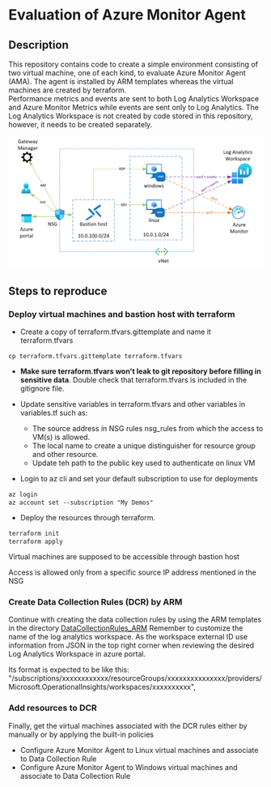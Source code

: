# Evaluation of Azure Monitor Agent

## Description
This repository contains code to create a simple environment consisting of two virtual machine, one of each kind, to evaluate Azure Monitor Agent (AMA). The agent is installed by ARM templates whereas the virtual machines are created by terraform.  
Performance metrics and events are sent to both Log Analytics Workspace and Azure Monitor Metrics while events are sent only to Log Analytics. The Log Analytics Workspace is not created by code stored in this repository, however, it needs to be created separately.  

![](Docs/Diagram.png)

## Steps to reproduce

### Deploy virtual machines and bastion host with terraform
- Create a copy of terraform.tfvars.gittemplate and name it terraform.tfvars
```
cp terraform.tfvars.gittemplate terraform.tfvars 
```
- **Make sure terraform.tfvars won't leak to git repository before filling in sensitive data**. Double check that terraform.tfvars is included in the gitignore file.
- Update sensitive variables in terraform.tfvars and other variables in variables.tf such as:
  * The source address in NSG rules nsg_rules from which the access to VM(s) is allowed.
  * The local name to create a unique distinguisher for resource group and other resource.
  * Update teh path to the public key used to authenticate on linux VM

- Login to az cli and set your default subscription to use for deployments 
```
az login
az account set --subscription "My Demos"
```

- Deploy the resources through terraform.
```
terraform init
terraform apply
```

Virtual machines are supposed to be accessible through bastion host

Access is allowed only from a specific source IP address mentioned in the NSG

### Create Data Collection Rules (DCR) by ARM
Continue with creating the data collection rules by using the ARM templates in the directory [DataCollectionRules_ARM](DataCollectionRules_ARM)
Remember to customize the name of the log analytics workspace. As the workspace external ID use information from JSON in the top right corner when reviewing the desired Log Analytics Workspace in azure portal. 

Its format is expected to be like this:
"/subscriptions/xxxxxxxxxxxx/resourceGroups/xxxxxxxxxxxxxxx/providers/Microsoft.OperationalInsights/workspaces/xxxxxxxxxx",


### Add resources to DCR
Finally, get the virtual machines associated with the DCR rules either by manually or by applying the built-in policies 

- Configure Azure Monitor Agent to Linux virtual machines and associate to Data Collection Rule
- Configure Azure Monitor Agent to Windows virtual machines and associate to Data Collection Rule


